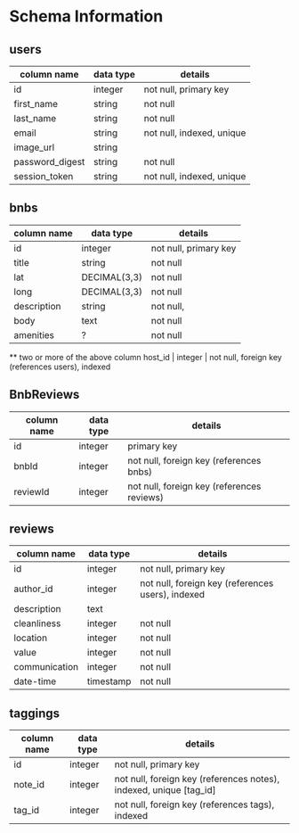 # Schema Information

## users
column name     | data type | details
----------------|-----------|-----------------------
id              | integer   | not null, primary key
first_name      | string    | not null
last_name       | string    | not null
email           | string    | not null, indexed, unique
image_url       | string    |
password_digest | string    | not null
session_token   | string    | not null, indexed, unique


## bnbs
column name | data type | details
------------|-----------|-----------------------
id          | integer   | not null, primary key
title       | string    | not null
lat         | DECIMAL(3,3) | not null
long         | DECIMAL(3,3) | not null
description | string    | not null,
body        | text      | not null
amenities   | ?         | not null
** two or more of the above column
host_id     | integer   | not null, foreign key (references users), indexed


## BnbReviews
column name | data type | details
------------|-----------|-----------------------
id          | integer   | primary key
bnbId       | integer   | not null, foreign key (references bnbs)
reviewId    | integer   | not null, foreign key (references reviews)


## reviews
column name | data type | details
------------|-----------|-----------------------
id          | integer   | not null, primary key
author_id   | integer   | not null, foreign key (references users), indexed
description | text      |
cleanliness | integer   | not null
location    | integer   | not null
value       | integer   | not null
communication | integer   | not null
date-time   | timestamp | not null


## taggings
column name | data type | details
------------|-----------|-----------------------
id          | integer   | not null, primary key
note_id     | integer   | not null, foreign key (references notes), indexed, unique [tag_id]
tag_id      | integer   | not null, foreign key (references tags), indexed
